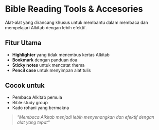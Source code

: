 # Bible Reading Tools & Accesories

Alat-alat yang dirancang khusus untuk membantu dalam membaca dan mempelajari Alkitab dengan lebih efektif.

## Fitur Utama

- **Highlighter** yang tidak menembus kertas Alkitab
- **Bookmark** dengan panduan doa
- **Sticky notes** untuk mencatat rhema
- **Pencil case** untuk menyimpan alat tulis

## Cocok untuk

- Pembaca Alkitab pemula
- Bible study group
- Kado rohani yang bermakna

> *"Membaca Alkitab menjadi lebih menyenangkan dan efektif dengan alat yang tepat"*
